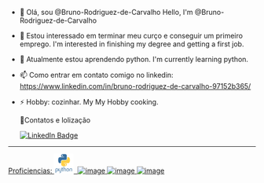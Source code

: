 - 👋 Olá, sou @Bruno-Rodriguez-de-Carvalho
      Hello, I'm @Bruno-Rodriguez-de-Carvalho
- 👀 Estou interessado em terminar meu curço e conseguir um primeiro emprego.
      I'm interested in finishing my degree and getting a first job.
- 🌱 Atualmente estou aprendendo python.
      I'm currently learning python.
- 📫 Como entrar em contato comigo no linkedin: https://www.linkedin.com/in/bruno-rodriguez-de-carvalho-97152b365/
- ⚡ Hobby: cozinhar. My
      My Hobby cooking.

  🔭Contatos e lolização
   <div id="badges">
  <a href = "https://github.com/risoflorais">
    <img src="https://img.shields.io/badge/LinkedIn-blue?style=for-the-badge&logo=linkedin&logoColor=white" alt="LinkedIn Badge"/>

---
Proficiencias:
  <img src="https://github.com/devicons/devicon/blob/master/icons/python/python-original-wordmark.svg" title="python" alt="python" width="40" height="40"/>&nbsp;
  <img width="40" height="40" alt="image" src="https://github.com/user-attachments/assets/af95354a-5ff6-4dcf-afa0-71a1920fb7ce" />
  <img width="60" height="60" alt="image" src="https://github.com/user-attachments/assets/d8bda731-936f-4add-9483-4e46070d3178" />
  <img width="40" height="40" alt="image" src="https://github.com/user-attachments/assets/efee4b1e-2a2d-4a0b-a9a0-3c5ef87a4bbf" />


<!---
Bruno-Rodriguez-de-Carvalho/Bruno-Rodriguez-de-Carvalho is a ✨ special ✨ repository because its `README.md` (this file) appears on your GitHub profile.
You can click the Preview link to take a look at your changes.
--->
